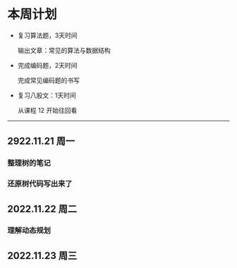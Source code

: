 # 本周计划

- 复习算法题，3天时间

  输出文章：常见的算法与数据结构

- 完成编码题，2天时间

  完成常见编码题的书写

- 复习八股文：1天时间

  从课程 12 开始往回看

---

## 2922.11.21 周一

### 整理树的笔记

### 还原树代码写出来了

## 2022.11.22 周二

### 理解动态规划

## 2022.11.23 周三

